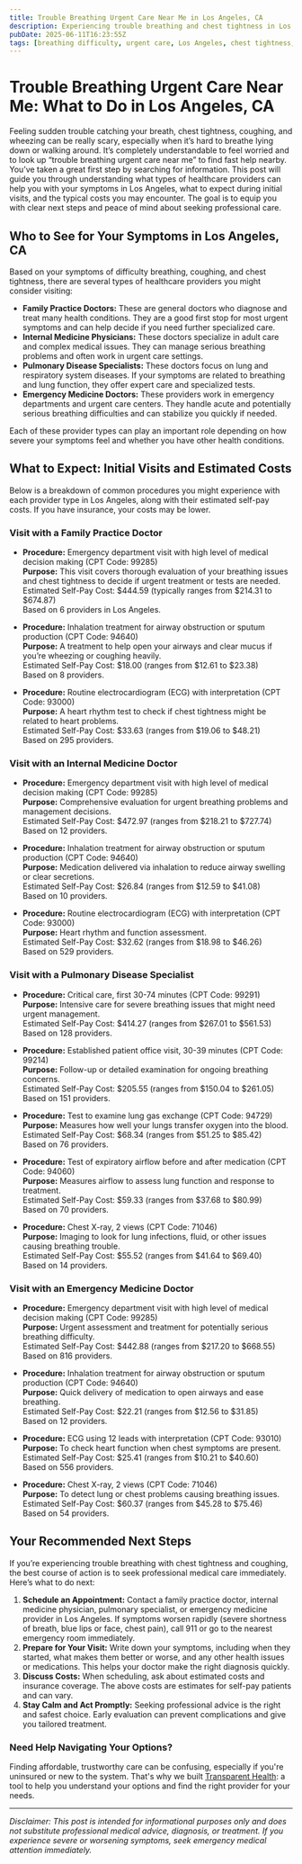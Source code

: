```yaml
---
title: Trouble Breathing Urgent Care Near Me in Los Angeles, CA  
description: Experiencing trouble breathing and chest tightness in Los Angeles? Learn who to see, common procedures, and estimated costs for urgent care.  
pubDate: 2025-06-11T16:23:55Z
tags: [breathing difficulty, urgent care, Los Angeles, chest tightness, emergency care, healthcare costs]  
---
```


# Trouble Breathing Urgent Care Near Me: What to Do in Los Angeles, CA

Feeling sudden trouble catching your breath, chest tightness, coughing, and wheezing can be really scary, especially when it’s hard to breathe lying down or walking around. It’s completely understandable to feel worried and to look up “trouble breathing urgent care near me” to find fast help nearby. You’ve taken a great first step by searching for information. This post will guide you through understanding what types of healthcare providers can help you with your symptoms in Los Angeles, what to expect during initial visits, and the typical costs you may encounter. The goal is to equip you with clear next steps and peace of mind about seeking professional care.

## Who to See for Your Symptoms in Los Angeles, CA

Based on your symptoms of difficulty breathing, coughing, and chest tightness, there are several types of healthcare providers you might consider visiting:

- **Family Practice Doctors:** These are general doctors who diagnose and treat many health conditions. They are a good first stop for most urgent symptoms and can help decide if you need further specialized care.
- **Internal Medicine Physicians:** These doctors specialize in adult care and complex medical issues. They can manage serious breathing problems and often work in urgent care settings.
- **Pulmonary Disease Specialists:** These doctors focus on lung and respiratory system diseases. If your symptoms are related to breathing and lung function, they offer expert care and specialized tests.
- **Emergency Medicine Doctors:** These providers work in emergency departments and urgent care centers. They handle acute and potentially serious breathing difficulties and can stabilize you quickly if needed.

Each of these provider types can play an important role depending on how severe your symptoms feel and whether you have other health conditions.

## What to Expect: Initial Visits and Estimated Costs

Below is a breakdown of common procedures you might experience with each provider type in Los Angeles, along with their estimated self-pay costs. If you have insurance, your costs may be lower.

### Visit with a Family Practice Doctor  
- **Procedure:** Emergency department visit with high level of medical decision making (CPT Code: 99285)  
  **Purpose:** This visit covers thorough evaluation of your breathing issues and chest tightness to decide if urgent treatment or tests are needed.  
  Estimated Self-Pay Cost: $444.59 (typically ranges from $214.31 to $674.87)  
  Based on 6 providers in Los Angeles.  

- **Procedure:** Inhalation treatment for airway obstruction or sputum production (CPT Code: 94640)  
  **Purpose:** A treatment to help open your airways and clear mucus if you’re wheezing or coughing heavily.  
  Estimated Self-Pay Cost: $18.00 (ranges from $12.61 to $23.38)  
  Based on 8 providers.  

- **Procedure:** Routine electrocardiogram (ECG) with interpretation (CPT Code: 93000)  
  **Purpose:** A heart rhythm test to check if chest tightness might be related to heart problems.  
  Estimated Self-Pay Cost: $33.63 (ranges from $19.06 to $48.21)  
  Based on 295 providers.  

### Visit with an Internal Medicine Doctor  
- **Procedure:** Emergency department visit with high level of medical decision making (CPT Code: 99285)  
  **Purpose:** Comprehensive evaluation for urgent breathing problems and management decisions.  
  Estimated Self-Pay Cost: $472.97 (ranges from $218.21 to $727.74)  
  Based on 12 providers.  

- **Procedure:** Inhalation treatment for airway obstruction or sputum production (CPT Code: 94640)  
  **Purpose:** Medication delivered via inhalation to reduce airway swelling or clear secretions.  
  Estimated Self-Pay Cost: $26.84 (ranges from $12.59 to $41.08)  
  Based on 10 providers.  

- **Procedure:** Routine electrocardiogram (ECG) with interpretation (CPT Code: 93000)  
  **Purpose:** Heart rhythm and function assessment.  
  Estimated Self-Pay Cost: $32.62 (ranges from $18.98 to $46.26)  
  Based on 529 providers.  

### Visit with a Pulmonary Disease Specialist  
- **Procedure:** Critical care, first 30-74 minutes (CPT Code: 99291)  
  **Purpose:** Intensive care for severe breathing issues that might need urgent management.  
  Estimated Self-Pay Cost: $414.27 (ranges from $267.01 to $561.53)  
  Based on 128 providers.  

- **Procedure:** Established patient office visit, 30-39 minutes (CPT Code: 99214)  
  **Purpose:** Follow-up or detailed examination for ongoing breathing concerns.  
  Estimated Self-Pay Cost: $205.55 (ranges from $150.04 to $261.05)  
  Based on 151 providers.  

- **Procedure:** Test to examine lung gas exchange (CPT Code: 94729)  
  **Purpose:** Measures how well your lungs transfer oxygen into the blood.  
  Estimated Self-Pay Cost: $68.34 (ranges from $51.25 to $85.42)  
  Based on 76 providers.  

- **Procedure:** Test of expiratory airflow before and after medication (CPT Code: 94060)  
  **Purpose:** Measures airflow to assess lung function and response to treatment.  
  Estimated Self-Pay Cost: $59.33 (ranges from $37.68 to $80.99)  
  Based on 70 providers.  

- **Procedure:** Chest X-ray, 2 views (CPT Code: 71046)  
  **Purpose:** Imaging to look for lung infections, fluid, or other issues causing breathing trouble.  
  Estimated Self-Pay Cost: $55.52 (ranges from $41.64 to $69.40)  
  Based on 14 providers.  

### Visit with an Emergency Medicine Doctor  
- **Procedure:** Emergency department visit with high level of medical decision making (CPT Code: 99285)  
  **Purpose:** Urgent assessment and treatment for potentially serious breathing difficulty.  
  Estimated Self-Pay Cost: $442.88 (ranges from $217.20 to $668.55)  
  Based on 816 providers.  

- **Procedure:** Inhalation treatment for airway obstruction or sputum production (CPT Code: 94640)  
  **Purpose:** Quick delivery of medication to open airways and ease breathing.  
  Estimated Self-Pay Cost: $22.21 (ranges from $12.56 to $31.85)  
  Based on 12 providers.  

- **Procedure:** ECG using 12 leads with interpretation (CPT Code: 93010)  
  **Purpose:** To check heart function when chest symptoms are present.  
  Estimated Self-Pay Cost: $25.41 (ranges from $10.21 to $40.60)  
  Based on 556 providers.  

- **Procedure:** Chest X-ray, 2 views (CPT Code: 71046)  
  **Purpose:** To detect lung or chest problems causing breathing issues.  
  Estimated Self-Pay Cost: $60.37 (ranges from $45.28 to $75.46)  
  Based on 54 providers.  

## Your Recommended Next Steps

If you’re experiencing trouble breathing with chest tightness and coughing, the best course of action is to seek professional medical care immediately. Here’s what to do next:

1. **Schedule an Appointment:** Contact a family practice doctor, internal medicine physician, pulmonary specialist, or emergency medicine provider in Los Angeles. If symptoms worsen rapidly (severe shortness of breath, blue lips or face, chest pain), call 911 or go to the nearest emergency room immediately.
2. **Prepare for Your Visit:** Write down your symptoms, including when they started, what makes them better or worse, and any other health issues or medications. This helps your doctor make the right diagnosis quickly.
3. **Discuss Costs:** When scheduling, ask about estimated costs and insurance coverage. The above costs are estimates for self-pay patients and can vary.
4. **Stay Calm and Act Promptly:** Seeking professional advice is the right and safest choice. Early evaluation can prevent complications and give you tailored treatment.

### Need Help Navigating Your Options?

Finding affordable, trustworthy care can be confusing, especially if you're uninsured or new to the system. That's why we built [Transparent Health](https://transparenthealth.ai): a tool to help you understand your options and find the right provider for your needs. 

---

*Disclaimer: This post is intended for informational purposes only and does not substitute professional medical advice, diagnosis, or treatment. If you experience severe or worsening symptoms, seek emergency medical attention immediately.*